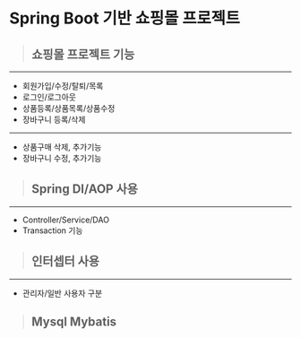 # Spring Boot 기반 쇼핑몰 프로젝트

>## 쇼핑몰 프로젝트 기능
___
* 회원가입/수정/탈퇴/목록
* 로그인/로그아웃
* 상품등록/상품목록/상품수정
* 장바구니 등록/삭제
___
* 상품구매 삭제, 추가기능 
* 장바구니 수정, 추가기능 

>## Spring DI/AOP 사용
___
* Controller/Service/DAO
* Transaction 기능

>## 인터셉터 사용
___
* 관리자/일반 사용자 구분

>## Mysql Mybatis 